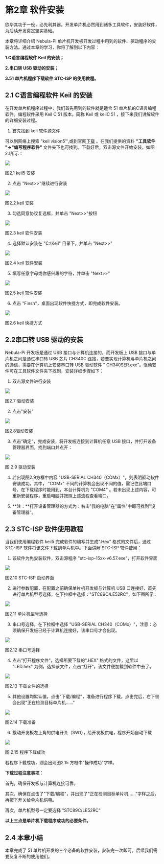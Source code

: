 #  第2章 软件安装

欲毕其功于一役，必先利其器。开发单片机必然用到诸多工具软件，安装好软件，为后续开发奠定坚实基础。

本章将详细介绍 Nebula-Pi 单片机开发板开发过程中用到的软件、驱动程序的安装方法。通过本章的学习，你将了解到以下内容：

**1.C语言编程软件 Keil 的安装；**

**2.串口转 USB 驱动的安装；**

**3.51 单片机程序下载软件 STC-ISP 的使用教程。**

## 2.1 C语言编程软件 Keil 的安装

在开发单片机程序过程中，我们首先用到的软件就是适合 51 单片机的C语言编程软件，编程软件采用 Keil C 51 版本，简称 Keil 或 keilC 51 ，接下来我们讲解软件的详细安装过程。

1. 首先找到 keil 软件源文件

可以到网络上搜索 "keil vision5"',或到官网[下载](https://www.keil.com/download/product/) 。在我们提供的资料 **"工具软件 "->"编写程序软件"**
文件夹下也可找到。下载好后，双击源文件开始安装，如图2.1所示：

![](../media/image15.png)

图2.1 keil5 安装

2. 点击 "Next>>"继续进行安装

![](../media/image16.png)

图2.2 keil 安装

3. 勾选同意协议复选框，并单击 "Next>>"按钮

![](../media/image17.png)

图2.3 keil 软件安装

4. 选择默认安装在 "C:\Keil" 目录下，并单击 "Next>>"

![](../media/image18.png)

图2.4 keil 软件安装

5. 填写任意字母或你感兴趣的字符，并单击 "Next>>"

![](../media/image19.png)

图2.5 keil 软件安装

6. 点击 "Finsh"，桌面出现软件快捷方式，即完成软件安装。

![](../media/image20.png)

图2.6 keil 快捷方式

## 2.2串口转 USB 驱动的安装

Nebula-Pi 开发板是通过 USB 接口与计算机连接的，而开发板上 USB 接口与单片机之间是通过串口转 USB 芯片 CH340C 连接，若要实现计算机与单片机之间的通信，需要在计算机上安装串口转 USB 驱动软件 "
CH340SER.exe"。驱动软件可在工具软件文件夹下找到，安装详细步骤如下：

1.  双击源文件进行安装

![](../media/image21.png)

图2.7 驱动安装

2.  点击"安装"

![](../media/image22.png)

图2.8驱动安装

3. 点击"确定"，完成安装，将开发板连接到计算机任意 USB 接口，并打开设备管理器界面，找到端口并点开：

![](../media/image23.png)

图 2.9 驱动安装

4. 若出现图2.9方框中内容 "USB-SERIAL CH340（COMx）"，则表明驱动软件安装成功。其中， "COMx" 不同的计算机会出现不同的值，需记住此端口号，在下载程序时能用到，本台计算机为 "COM4"
   。若未出现上述内容，可重新安装程序，重启电脑并按照上述流程查看端口。

5. **注：**打开设备管理器的方式为：右击"我的电脑"在"属性"中即可找到"设备管理器"。

## 2.3 STC-ISP 软件使用教程

当我们使用编程软件 keil5 完成软件的编写并生成".Hex" 格式的文件后，通过 STC-ISP 软件将该文件下载到单片机中。下面讲解 STC-ISP 软件使用：

1. 该软件为免安装软件，双击源程序 "stc-isp-15xx-v6.57.exe"，打开软件界面

![](../media/image24.png)

图2.10 STC-ISP 启动界面

2. 进行参数配置，在配置之前确保单片机开发板与计算机 USB 口连接好，首先进行单片机型号选择，在下拉框中选择："STC89C/LE52RC"，如下图所示：

![](../media/image25.png)

图2.11 单片机型号选择

3. 串口号选择，在下拉框中选择 "USB-SERIAL CH340（COMx）"，注意：必须确保开发板已经于计算机连接好，该串口号才会出现。

![](../media/image26.png)

图2.12 串口号选择

4. 点击"打开程序文件"，选择所要下载的".HEX" 格式的文件，这里以 "LED.hex" 为例，选择该文件，点击"打开"，该文件便加载到软件中去了。

![](../media/image27.png)

图2.13 下载文件的选择

5.  其他设置均默认值，点击"下载/编程"，准备进行程序下载，点击完后，右下侧会出现"正在检测目标单片机......"

![](../media/image28.png)

图2.14 下载准备

6.  拨动开发板左上角的供电开关（SW1），给开发板供电，程序开始自动下载

![](../media/image29.png)

图 2.15 程序下载成功

若程序下载成功，则会出现图2.15 方框中"操作成功"字样。

**下载过程注意事项：**

首先，确保开发板与计算机连接可靠。

其次，确保在点击了"下载/编程"，并出现了"正在检测目标单片机......"字样之后，再按下开关给单片机供电。

再次，单片机型号一定要选择 "STC89C/LE52RC"

**以上三点是单片机下载程序成功的必要条件。**

## 2.4 本章小结

本章完成了 51 单片机开发的三个必备的软件安装，安装完一次即可，后续我们需要反复不断的使用他们。

